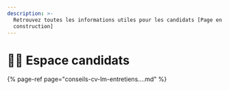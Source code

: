 ```yaml
---
description: >-
  Retrouvez toutes les informations utiles pour les candidats [Page en cours de
  construction]
---
```


# 🙋‍♀️ Espace candidats

{% page-ref page="conseils-cv-lm-entretiens....md" %}



